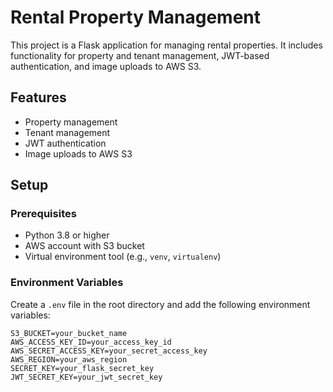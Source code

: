 # Rental Property Management

This project is a Flask application for managing rental properties. It includes functionality for property and tenant management, JWT-based authentication, and image uploads to AWS S3.

## Features

- Property management
- Tenant management
- JWT authentication
- Image uploads to AWS S3

## Setup

### Prerequisites

- Python 3.8 or higher
- AWS account with S3 bucket
- Virtual environment tool (e.g., `venv`, `virtualenv`)

### Environment Variables

Create a `.env` file in the root directory and add the following environment variables:

```plaintext
S3_BUCKET=your_bucket_name
AWS_ACCESS_KEY_ID=your_access_key_id
AWS_SECRET_ACCESS_KEY=your_secret_access_key
AWS_REGION=your_aws_region
SECRET_KEY=your_flask_secret_key
JWT_SECRET_KEY=your_jwt_secret_key
